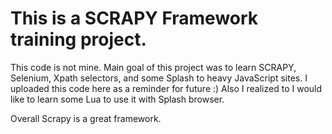 # This is a SCRAPY Framework training project.

This code is not mine. Main goal of this project was to learn SCRAPY, Selenium, Xpath selectors, and some Splash to heavy JavaScript sites.
I uploaded this code here as a reminder for future :)
Also I realized to I would like to learn some Lua to use it with Splash browser.

Overall Scrapy is a great framework.
